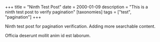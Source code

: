 +++
title = "Ninth Test Post"
date = 2000-01-09
description = "This is a ninth test post to verify pagination"
[taxonomies]
tags = ["test", "pagination"]
+++

Ninth test post for pagination verification. Adding more searchable content.

Officia deserunt mollit anim id est laborum.
